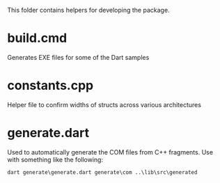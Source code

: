 This folder contains helpers for developing the package.

# build.cmd
Generates EXE files for some of the Dart samples

# constants.cpp
Helper file to confirm widths of structs across various architectures

# generate.dart
Used to automatically generate the COM files from C++ fragments. 
Use with something like the following:
```
dart generate\generate.dart generate\com ..\lib\src\generated
```